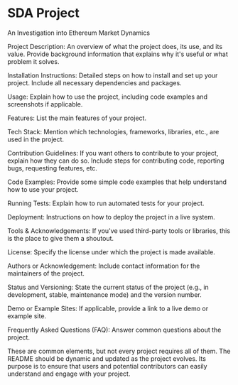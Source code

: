 # SDA Project

An Investigation into Ethereum Market Dynamics 

Project Description: An overview of what the project does, its use, and its value. Provide background information that explains why it's useful or what problem it solves.

Installation Instructions: Detailed steps on how to install and set up your project. Include all necessary dependencies and packages.

Usage: Explain how to use the project, including code examples and screenshots if applicable.

Features: List the main features of your project.

Tech Stack: Mention which technologies, frameworks, libraries, etc., are used in the project.

Contribution Guidelines: If you want others to contribute to your project, explain how they can do so. Include steps for contributing code, reporting bugs, requesting features, etc.

Code Examples: Provide some simple code examples that help understand how to use your project.

Running Tests: Explain how to run automated tests for your project.

Deployment: Instructions on how to deploy the project in a live system.

Tools & Acknowledgements: If you've used third-party tools or libraries, this is the place to give them a shoutout.

License: Specify the license under which the project is made available.

Authors or Acknowledgement: Include contact information for the maintainers of the project.

Status and Versioning: State the current status of the project (e.g., in development, stable, maintenance mode) and the version number.

Demo or Example Sites: If applicable, provide a link to a live demo or example site.

Frequently Asked Questions (FAQ): Answer common questions about the project.

These are common elements, but not every project requires all of them. The README should be dynamic and updated as the project evolves. Its purpose is to ensure that users and potential contributors can easily understand and engage with your project.
